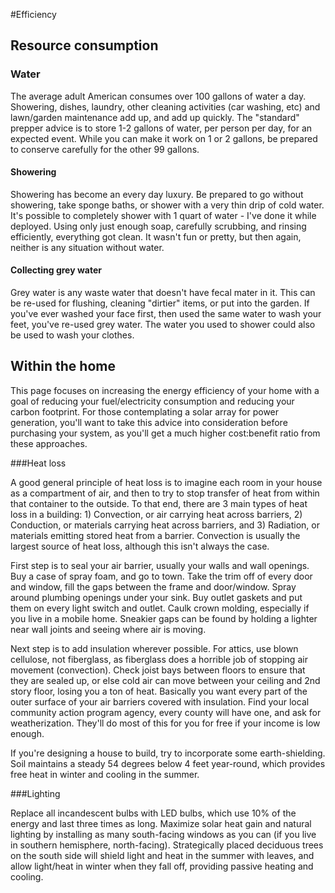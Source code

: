 #Efficiency

## Resource consumption

### Water

The average adult American consumes over 100 gallons of water a day. Showering, dishes, laundry, other cleaning activities (car washing, etc) and lawn/garden maintenance add up, and add up quickly. The "standard" prepper advice is to store 1-2 gallons of water, per person per day, for an expected event. While you can make it work on 1 or 2 gallons, be prepared to conserve carefully for the other 99 gallons. 

#### Showering 
Showering has become an every day luxury. Be prepared to go without showering, take sponge baths, or shower with a very thin drip of cold water. It's possible to completely shower with 1 quart of water - I've done it while deployed. Using only just enough soap, carefully scrubbing, and rinsing efficiently, everything got clean. It wasn't fun or pretty, but then again, neither is any situation without water. 

#### Collecting grey water 
Grey water is any waste water that doesn't have fecal mater in it. This can be re-used for flushing, cleaning "dirtier" items, or put into the garden. If you've ever washed your face first, then used the same water to wash your feet, you've re-used grey water. The water you used to shower could also be used to wash your clothes. 

## Within the home

This page focuses on increasing the energy efficiency of your home with a goal of reducing your fuel/electricity consumption and reducing your carbon footprint. For those contemplating a solar array for power generation, you'll want to take this advice into consideration before purchasing your system, as you'll get a much higher cost:benefit ratio from these approaches.

###Heat loss

A good general principle of heat loss is to imagine each room in your house as a compartment of air, and then to try to stop transfer of heat from within that container to the outside. To that end, there are 3 main types of heat loss in a building: 1) Convection, or air carrying heat across barriers, 2) Conduction, or materials carrying heat across barriers, and 3) Radiation, or materials emitting stored heat from a barrier. Convection is usually the largest source of heat loss, although this isn't always the case.

First step is to seal your air barrier, usually your walls and wall openings. Buy a case of spray foam, and go to town. Take the trim off of every door and window, fill the gaps between the frame and door/window. Spray around plumbing openings under your sink. Buy outlet gaskets and put them on every light switch and outlet. Caulk crown molding, especially if you live in a mobile home. Sneakier gaps can be found by holding a lighter near wall joints and seeing where air is moving.

Next step is to add insulation wherever possible. For attics, use blown cellulose, not fiberglass, as fiberglass does a horrible job of stopping air movement (convection). Check joist bays between floors to ensure that they are sealed up, or else cold air can move between your ceiling and 2nd story floor, losing you a ton of heat. Basically you want every part of the outer surface of your air barriers covered with insulation. Find your local community action program agency, every county will have one, and ask for weatherization. They'll do most of this for you for free if your income is low enough.

If you're designing a house to build, try to incorporate some earth-shielding. Soil maintains a steady 54 degrees below 4 feet year-round, which provides free heat in winter and cooling in the summer.

###Lighting

Replace all incandescent bulbs with LED bulbs, which use 10% of the energy and last three times as long. Maximize solar heat gain and natural lighting by installing as many south-facing windows as you can (if you live in southern hemisphere, north-facing). Strategically placed deciduous trees on the south side will shield light and heat in the summer with leaves, and allow light/heat in winter when they fall off, providing passive heating and cooling.
